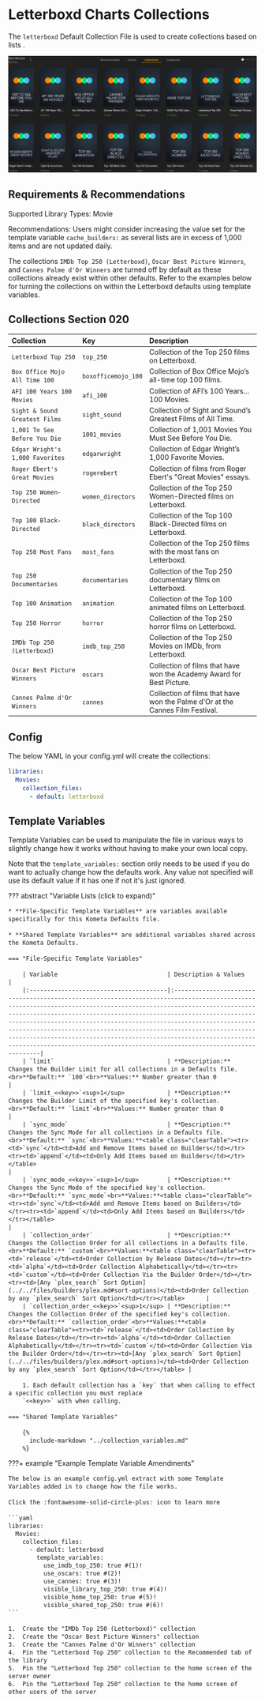# Letterboxd Charts Collections

The `letterboxd` Default Collection File is used to create collections based on lists .

![](../images/letterboxd.png)

## Requirements & Recommendations

Supported Library Types: Movie

Recommendations: Users might consider increasing the value set for the template variable `cache_builders:` as several lists are in excess of 1,000 items and are not updated daily. 

The collections `IMDb Top 250 (Letterboxd)`, `Oscar Best Picture Winners`, and `Cannes Palme d'Or Winners` are turned off by default as these collections already exist within other defaults. Refer to the examples below for turning the collections on within the Letterboxd defaults using template variables.

## Collections Section 020

| Collection                       | Key                 | Description                                                                   |
|:---------------------------------|:--------------------|:------------------------------------------------------------------------------|
| `Letterboxd Top 250`             | `top_250`           | Collection of the Top 250 films on Letterboxd.                                |
| `Box Office Mojo All Time 100`   | `boxofficemojo_100` | Collection of Box Office Mojo’s all-time top 100 films.                       |
| `AFI 100 Years 100 Movies`       | `afi_100`           | Collection of AFI’s 100 Years…100 Movies.                                     |
| `Sight & Sound Greatest Films`   | `sight_sound`       | Collection of Sight and Sound’s Greatest Films of All Time.                   |
| `1,001 To See Before You Die`    | `1001_movies`       | Collection of 1,001 Movies You Must See Before You Die.                       |
| `Edgar Wright's 1,000 Favorites` | `edgarwright`       | Collection of Edgar Wright’s 1,000 Favorite Movies.                           |
| `Roger Ebert's Great Movies`     | `rogerebert`        | Collection of films from Roger Ebert's "Great Movies" essays.                 |
| `Top 250 Women-Directed`         | `women_directors`   | Collection of the Top 250 Women-Directed films on Letterboxd.                 |
| `Top 100 Black-Directed`         | `black_directors`   | Collection of the Top 100 Black-Directed films on Letterboxd.                 |
| `Top 250 Most Fans`              | `most_fans`         | Collection of the Top 250 films with the most fans on Letterboxd.             |
| `Top 250 Documentaries`          | `documentaries`     | Collection of the Top 250 documentary films on Letterboxd.                    |
| `Top 100 Animation`              | `animation`         | Collection of the Top 100 animated films on Letterboxd.                       |
| `Top 250 Horror`                 | `horror`            | Collection of the Top 250 horror films on Letterboxd.                         |
| `IMDb Top 250 (Letterboxd)`      | `imdb_top_250`      | Collection of the Top 250 Movies on IMDb, from Letterboxd.                    |
| `Oscar Best Picture Winners`     | `oscars`            | Collection of films that have won the Academy Award for Best Picture.         |
| `Cannes Palme d'Or Winners`      | `cannes`            | Collection of films that have won the Palme d'Or at the Cannes Film Festival. |

## Config

The below YAML in your config.yml will create the collections:

```yaml
libraries:
  Movies:
    collection_files:
      - default: letterboxd
```

## Template Variables

Template Variables can be used to manipulate the file in various ways to slightly change how it works without having to 
make your own local copy.

Note that the `template_variables:` section only needs to be used if you do want to actually change how the defaults 
work. Any value not specified will use its default value if it has one if not it's just ignored.

??? abstract "Variable Lists (click to expand)"

    * **File-Specific Template Variables** are variables available specifically for this Kometa Defaults file.

    * **Shared Template Variables** are additional variables shared across the Kometa Defaults.

    === "File-Specific Template Variables"

        | Variable                               | Description & Values                                                                                                                                                                                                                                                                                                                                                                                                                                                                                                                      |
        |:---------------------------------------|:------------------------------------------------------------------------------------------------------------------------------------------------------------------------------------------------------------------------------------------------------------------------------------------------------------------------------------------------------------------------------------------------------------------------------------------------------------------------------------------------------------------------------------------|
        | `limit`                                | **Description:** Changes the Builder Limit for all collections in a Defaults file.<br>**Default:** `100`<br>**Values:** Number greater than 0                                                                                                                                                                                                                                                                                                                                                                                             |
        | `limit_<<key>>`<sup>1</sup>            | **Description:** Changes the Builder Limit of the specified key's collection.<br>**Default:** `limit`<br>**Values:** Number greater than 0                                                                                                                                                                                                                                                                                                                                                                                                |
        | `sync_mode`                            | **Description:** Changes the Sync Mode for all collections in a Defaults file.<br>**Default:** `sync`<br>**Values:**<table class="clearTable"><tr><td>`sync`</td><td>Add and Remove Items based on Builders</td></tr><tr><td>`append`</td><td>Only Add Items based on Builders</td></tr></table>                                                                                                                                                                                                                                          |
        | `sync_mode_<<key>>`<sup>1</sup>        | **Description:** Changes the Sync Mode of the specified key's collection.<br>**Default:** `sync_mode`<br>**Values:**<table class="clearTable"><tr><td>`sync`</td><td>Add and Remove Items based on Builders</td></tr><tr><td>`append`</td><td>Only Add Items based on Builders</td></tr></table>                                                                                                                                                                                                                                          |
        | `collection_order`                     | **Description:** Changes the Collection Order for all collections in a Defaults file.<br>**Default:** `custom`<br>**Values:**<table class="clearTable"><tr><td>`release`</td><td>Order Collection by Release Dates</td></tr><tr><td>`alpha`</td><td>Order Collection Alphabetically</td></tr><tr><td>`custom`</td><td>Order Collection Via the Builder Order</td></tr><tr><td>[Any `plex_search` Sort Option](../../files/builders/plex.md#sort-options)</td><td>Order Collection by any `plex_search` Sort Option</td></tr></table>      |
        | `collection_order_<<key>>`<sup>1</sup> | **Description:** Changes the Collection Order of the specified key's collection.<br>**Default:** `collection_order`<br>**Values:**<table class="clearTable"><tr><td>`release`</td><td>Order Collection by Release Dates</td></tr><tr><td>`alpha`</td><td>Order Collection Alphabetically</td></tr><tr><td>`custom`</td><td>Order Collection Via the Builder Order</td></tr><tr><td>[Any `plex_search` Sort Option](../../files/builders/plex.md#sort-options)</td><td>Order Collection by any `plex_search` Sort Option</td></tr></table> |

        1. Each default collection has a `key` that when calling to effect a specific collection you must replace 
        `<<key>>` with when calling.

    === "Shared Template Variables"

        {%
          include-markdown "../collection_variables.md"
        %}
    
???+ example "Example Template Variable Amendments"

    The below is an example config.yml extract with some Template Variables added in to change how the file works.

    Click the :fontawesome-solid-circle-plus: icon to learn more
    
    ```yaml
    libraries:
      Movies:
        collection_files:
          - default: letterboxd
            template_variables:
              use_imdb_top_250: true #(1)!
              use_oscars: true #(2)!
              use_cannes: true #(3)!
              visible_library_top_250: true #(4)!
              visible_home_top_250: true #(5)!
              visible_shared_top_250: true #(6)!
    ```

    1.  Create the "IMDb Top 250 (Letterboxd)" collection
    2.  Create the "Oscar Best Picture Winners" collection
    3.  Create the "Cannes Palme d'Or Winners" collection
    4.  Pin the "Letterboxd Top 250" collection to the Recommended tab of the library
    5.  Pin the "Letterboxd Top 250" collection to the home screen of the server owner
    6.  Pin the "Letterboxd Top 250" collection to the home screen of other users of the server

